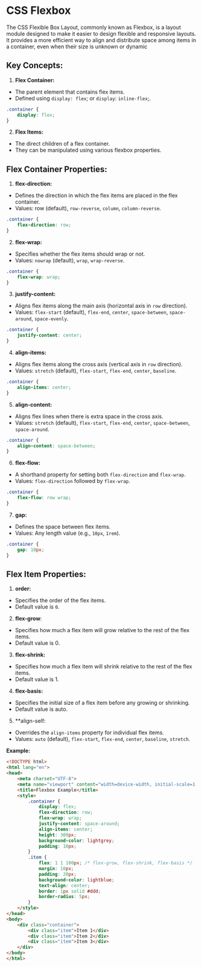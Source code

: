 # CSS Flexbox
The CSS Flexible Box Layout, commonly known as Flexbox, is a layout module designed to make it easier to design flexible and responsive layouts. It provides a more efficient way to align and distribute space among items in a container, even when their size is unknown or dynamic

## Key Concepts:
1. **Flex Container:**
- The parent element that contains flex items.
- Defined using `display: flex`; or `display`: `inline-flex`;.
```css
.container {
    display: flex;
}
```

2. **Flex Items:**
- The direct children of a flex container.
- They can be manipulated using various flexbox properties.

## Flex Container Properties:
1. **flex-direction:**
- Defines the direction in which the flex items are placed in the flex container.
- Values: row (default), `row-reverse`, `column`, `column-reverse`.
```css
.container {
    flex-direction: row;
}
```

2. **flex-wrap:**
- Specifies whether the flex items should wrap or not.
- Values: `nowrap` (default), `wrap`, `wrap-reverse`.
```css
.container {
    flex-wrap: wrap;
}
```

3. **justify-content:**
- Aligns flex items along the main axis (horizontal axis in `row` direction).
- Values: `flex-start` (default), `flex-end`, `center`, `space-between`, `space-around`, `space-evenly`.
```css
.container {
    justify-content: center;
}
```

4. **align-items:**
- Aligns flex items along the cross axis (vertical axis in `row` direction).
- Values: `stretch` (default), `flex-start`, `flex-end`, `center`, `baseline`.
```css
.container {
    align-items: center;
}
```

5. **align-content:**
- Aligns flex lines when there is extra space in the cross axis.
- Values: `stretch` (default), `flex-start`, `flex-end`, `center`, `space-between`, `space-around`.
```css
.container {
    align-content: space-between;
}
```

6. **flex-flow:**
- A shorthand property for setting both `flex-direction` and `flex-wrap`.
- Values: `flex-direction` followed by `flex-wrap`.
```css
.container {
    flex-flow: row wrap;
}
```

7. **gap:**
- Defines the space between flex items.
- Values: Any length value (e.g., `10px`, `1rem`).
```css
.container {
    gap: 10px;
}
```

## Flex Item Properties:

1. **order:**
- Specifies the order of the flex items.
- Default value is `0`.

2. **flex-grow**:
- Specifies how much a flex item will grow relative to the rest of the flex items.
- Default value is 0.

3. **flex-shrink:**
- Specifies how much a flex item will shrink relative to the rest of the flex items.
- Default value is 1.

4. **flex-basis:**
- Specifies the initial size of a flex item before any growing or shrinking.
- Default value is auto.

5. **align-self:
- Overrides the `align-items` property for individual flex items.
- Values: `auto` (default), `flex-start`, `flex-end`, `center`, `baseline`, `stretch`.

**Example:**
```Html
<!DOCTYPE html>
<html lang="en">
<head>
    <meta charset="UTF-8">
    <meta name="viewport" content="width=device-width, initial-scale=1.0">
    <title>Flexbox Example</title>
    <style>
        .container {
            display: flex;
            flex-direction: row;
            flex-wrap: wrap;
            justify-content: space-around;
            align-items: center;
            height: 300px;
            background-color: lightgrey;
            padding: 10px;
        }
        .item {
            flex: 1 1 100px; /* flex-grow, flex-shrink, flex-basis */
            margin: 10px;
            padding: 20px;
            background-color: lightblue;
            text-align: center;
            border: 1px solid #ddd;
            border-radius: 5px;
        }
    </style>
</head>
<body>
    <div class="container">
        <div class="item">Item 1</div>
        <div class="item">Item 2</div>
        <div class="item">Item 3</div>
    </div>
</body>
</html>
```
